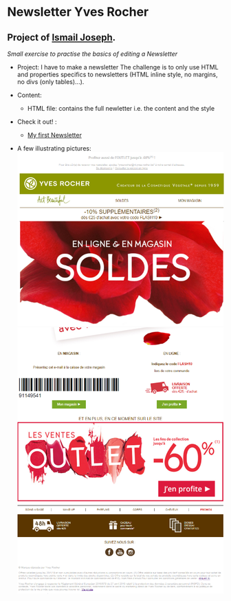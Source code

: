 
Newsletter Yves Rocher
=================================

Project of [Ismail Joseph](https://github.com/Fesouille).
----------------------------------

*Small exercise to practise the basics of editing a Newsletter*


* Project:
I have to make a newsletter The challenge is to only use HTML and properties specifics to newsletters (HTML inline style, no margins, no divs (only tables)...).

* Content:
	* HTML file: contains the full newletter i.e. the content and the style

* Check it out! :
	* [My first Newsletter](https://fesouille.github.io/Newsletter-Yves-Rocher/)

* A few illustrating pictures:
![Screenshot Yves Rocher Newsletter 1](img/capture1.png)
![Screenshot Yves Rocher Newsletter 2](img/capture2.png)
![Screenshot Yves Rocher Newsletter 3](img/capture3.png)

